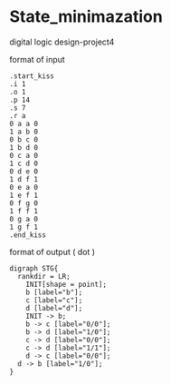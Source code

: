 # State_minimazation
digital logic design-project4  

format of input
  
    .start_kiss  
    .i 1  
    .o 1  
    .p 14  
    .s 7  
    .r a  
    0 a a 0  
    1 a b 0  
    0 b c 0
    1 b d 0
    0 c a 0
    1 c d 0
    0 d e 0
    1 d f 1
    0 e a 0
    1 e f 1
    0 f g 0
    1 f f 1
    0 g a 0
    1 g f 1
    .end_kiss

format of output ( dot )  
  
    digraph STG{
      rankdir = LR;
	    INIT[shape = point];
	    b [label="b"];
	    c [label="c"];
	    d [label="d"];
	    INIT -> b;
	    b -> c [label="0/0"];
	    b -> d [label="1/0"];
	    c -> d [label="0/0"];
	    c -> d [label="1/1"];
	    d -> c [label="0/0"];
  	  d -> b [label="1/0"];
    }



